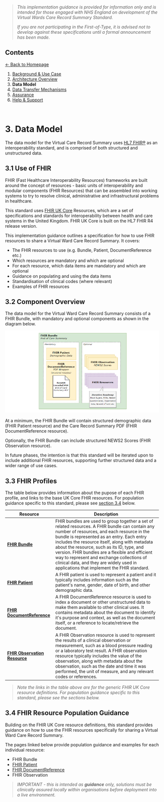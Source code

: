 > *This implementation guidance is provided for information only and is intended for those engaged with NHS England on development of the Virtual Wards Care Record Summary Standard.* 
>
> *If you are not participating in the First-of-Type, it is advised not to develop against these specifications until a formal announcement has been made.*


## Contents
[&larr; Back to Homepage](/README.md)
1. [Background & Use Case](/1_Background.md)
2. [Architecture Overview](/2_Architecture.md)
3. **Data Model**
4. [Data Transfer Mechanisms](/4_Data_Transfer_Mechanisms.md)
5. [Assurance](/5_Assurance.md)
6. [Help & Support](/6_Support.md)

<br>

# 3. Data Model

The data model for the Virtual Care Record Summary uses [HL7 FHIR®](https://www.hl7.org/fhir/overview.html) as an interoperability standard, and is comprised of both structured and unstructured data. 

## 3.1 Use of FHIR 

FHIR (Fast Healthcare Interoperability Resources) frameworks are built around the concept of resources - basic units of interoperability and modular components (FHIR Resources) that can be assembled into working systems to try to resolve clinical, administrative and infrastructural problems in healthcare. 

This standard uses [FHIR UK Core](https://digital.nhs.uk/services/fhir-uk-core) Resources, which are a set of specifications and standards for interoperability between health and care systems in the United Kingdom.  FHIR UK Core is built on the HL7 FHIR R4 release version. 

This implementation guidance outlines a specification for how to use FHIR resources to share a Virtual Ward Care Record Summary. It covers:
 - The FHIR resources to use (e.g. Bundle, Patient, DocumentReference etc.)
 - Which resources are mandatory and which are optional
 - For each resource, which data items are mandatory and which are optional
 - Guidance on populating and using the data items
 - Standardisation of clinical codes (where relevant)
 - Examples of FHIR resources

## 3.2 Component Overview

The data model for the Virtual Ward Care Record Summary consists of a FHIR Bundle, with mandatory and optional components as shown in the diagram below. 

![image](/Images/FHIR%20Bundle%20v1.png)

At a minimum, the FHIR Bundle will contain structured demographic data (FHIR Patient resource) and the Care Record Summary PDF (FHIR DocumentReference resource). 

Optionally, the FHIR Bundle can include structured NEWS2 Scores (FHIR Observation resource).

In future phases, the intention is that this standard will be iterated upon to include additional FHIR resources, supporting further structured data and a wider range of use cases.

## 3.3 FHIR Profiles

The table below provides information about the pupose of each FHIR profile, and links to the base UK Core FHIR resources. For population guidance specific to this standard, please see [section 3.4](#34-fhir-resource-population-guidance) below.

|Resource|Description|
|--------|-----------|
|[**FHIR Bundle**](https://simplifier.net/HL7FHIRUKCoreR4/UKCoreBundle/~overview)|FHIR bundles are used to group together a set of related resources. A FHIR bundle can contain any number of resources, and each resource in the bundle is represented as an entry. Each entry includes the resource itself, along with metadata about the resource, such as its ID, type, and version. FHIR bundles are a flexible and efficient way to represent and exchange collections of clinical data, and they are widely used in applications that implement the FHIR standard.|
|[**FHIR Patient**](https://simplifier.net/hl7fhirukcorer4/ukcorepatient)|A FHIR patient is used to represent a patient and it typically includes information such as the patient's name, gender, date of birth, and other demographic data.|
|[**FHIR DocumentReference**](https://simplifier.net/hl7fhirukcorer4/ukcoredocumentreference)|A FHIR DocumentReference resource is used to index a document or other unstructured data to make them available to other clinical uses. It contains metadata about the document to identify it's purpose and context, as well as the document itself, or a reference to locate/retrieve the document. |
|[**FHIR Observation Resource**](https://simplifier.net/hl7fhirukcorer4/ukcoreobservation)|A FHIR Observation resource is used to represent the results of a clinical observation or measurement, such as a blood pressure reading or a laboratory test result. A FHIR observation resource typically includes the value of the observation, along with metadata about the observation, such as the date and time it was performed, the unit of measure, and any relevant codes or references.|

> *Note the links in the table above are for the generic FHIR UK Core resource definitions. For population guidance specific to this standard, please see the sections below.*

## 3.4 FHIR Resource Population Guidance

Building on the FHIR UK Core resource definitions, this standard provides guidance on how to use the FHIR resources specifically for sharing a Virtual Ward Care Record Summary. 

The pages linked below provide population guidance and examples for each individual resource: 

- FHIR Bundle
- [FHIR Patient](/FHIR-Resources-Population-Guidance/FHIR-Patient.md)
- [FHIR DocumentReference](/FHIR-DocumentReference.md)
- FHIR Observation

> *IMPORTANT - this is intended as **guidance** only, solutions must be clinically assured locally within organisations before deployment into a live environment.*
